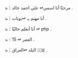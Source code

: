 ᥀︙مرحبًا أنا اسمي↫ علي احمد خالد .

᥀︙أنا مهتم بـ ↫بوتات .

᥀︙أنا أتعلم حاليًا ↫ php .

᥀︙العمر ↫ 15 .

᥀︙البلد ↫العراق 🇮🇶 .
